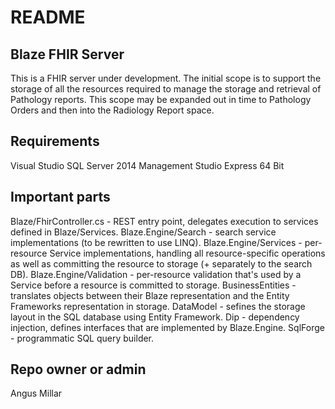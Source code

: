 # README #

## Blaze FHIR Server ##

This is a FHIR server under development. The initial scope is to support the storage of all the resources required to manage the storage and retrieval of Pathology reports. This scope may be expanded out in time to Pathology Orders and then into the Radiology Report space.


## Requirements ##

Visual Studio
SQL Server 2014 Management Studio Express 64 Bit

## Important parts ##

Blaze/FhirController.cs - REST entry point, delegates execution to services defined in Blaze/Services.
Blaze.Engine/Search - search service implementations (to be rewritten to use LINQ).
Blaze.Engine/Services - per-resource Service implementations, handling all resource-specific operations as well as committing the resource to storage (+ separately to the search DB).
Blaze.Engine/Validation - per-resource validation that's used by a Service before a resource is committed to storage.
BusinessEntities - translates objects between their Blaze representation and the Entity Frameworks representation in storage.
DataModel - sefines the storage layout in the SQL database using Entity Framework.
Dip - dependency injection, defines interfaces that are implemented by Blaze.Engine.
SqlForge - programmatic SQL query builder.

## Repo owner or admin ##

Angus Millar